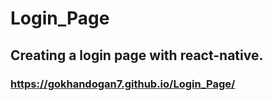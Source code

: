# Login_Page
## Creating a login page with react-native.
### https://gokhandogan7.github.io/Login_Page/
